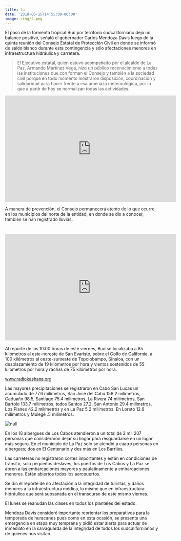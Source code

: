 ```yaml
---
title: tu
date: '2018-06-15T14:55:09-06:00'
image: /img/2.png
---
```

El paso de la tormenta tropical Bud por territorio sudcaliforniano dejó un
 balance positivo, señaló el gobernador Carlos Mendoza Davis luego de la
 quinta reunión del Consejo Estatal de Protección Civil en donde se informó
 de saldo blanco durante esta contingencia y sólo afectaciones menores en
 infraestructura hidráulica y carretera.

> El Ejecutivo estatal, quien estuvo acompañado por el alcalde de La Paz,
>  Armando Martínez Vega, hizo un público reconocimiento a todas las
>  instituciones que con forman el Consejo y también a la sociedad civil porque
>  en todo momento mostraron disposición, coordinación y solidaridad para
>  hacer frente a esa amenaza meteorológica, por lo que a partir de hoy se
>  normalizan todas las actividades.

<iframe src="https://www.facebook.com/plugins/video.php?href=https%3A%2F%2Fwww.facebook.com%2Fradiokashana%2Fvideos%2F1465324363596621%2F&show_text=0&width=560" width="560" height="348" style="border:none;overflow:hidden" scrolling="no" frameborder="0" allowTransparency="true" allowFullScreen="true"></iframe>

A manera de prevención, el Consejo permanecerá atento de lo que ocurre
 en los municipios del norte de la entidad, en donde se dio a conocer,
 también se han registrado lluvias.

# <iframe src="https://www.facebook.com/plugins/video.php?href=https%3A%2F%2Fwww.facebook.com%2Fradiokashana%2Fvideos%2F1465324363596621%2F&show_text=0&width=560" width="560" height="348" style="border:none;overflow:hidden" scrolling="no" frameborder="0" allowTransparency="true" allowFullScreen="true"></iframe>

Al reporte de las 10:00 horas de este viernes, Bud se localizaba a 85
 kilómetros al este-noreste de San Evaristo, sobre el Golfo de California, a
 100 kilómetros al oeste-suroeste de Topolobampo, Sinaloa, con un
 desplazamiento de 19 kilómetros por hora y vientos sostenidos de 55
 kilómetros por hora y rachas de 75 kilómetros por hora.

[www.radiokashana.org ](<este sitio >)

Las mayores precipitaciones se registraron en Cabo San Lucas un
 acumulado de 77.6 milímetros, San José del Cabo 158.2 milímetros,
 Caduaño 98.5, Santiago 75.4 milímetros, La Rivera 74 milímetros, San
 Bartolo 133.7 milímetros, todos Santos 27.2, San Antonio 29.4 milímetros,
 Los Planes 42.2 milímetros y en La Paz 5.2 milímetros. En Loreto 12.6
 milímetros y Mulegé .5 milímetros.

![null](/img/29939068_1820264534691400_231003301_n.jpg)

En los 18 albergues de Los Cabos atendieron a un total de 2 mil 207
 personas que consideraron dejar su hogar para resguardarse en un lugar
 más seguro. En el municipio de La Paz solo se atendió a cuatro personas
 en albergues; dos en El Centenario y dos más en Los Barriles.

Las carreteras no registraron cortes importantes y están en condiciones de
 tránsito, solo pequeños deslaves, los puertos de Los Cabos y La Paz se
 abren a las embarcaciones mayores y paulatinamente a embarcaciones
 menores. Están abiertos todos los aeropuertos.

Se dio el reporte de no afectación a la integridad de turistas, y daños
 menores a la infraestructura médica, lo mismo que en infraestructura
 hidráulica que será subsanada en el transcurso de este mismo viernes.

El lunes se reanudan las clases en todos los planteles del estado.

Mendoza Davis consideró importante reorientar los preparativos para la
 temporada de huracanes pues como en esta ocasión, se presenta una
 emergencia en etapa muy temprana y pidió estar alerta para actuar de
 inmediato en la salvaguarda de la integridad de todos los sudcalifornianos y
 de quienes nos visitan.
